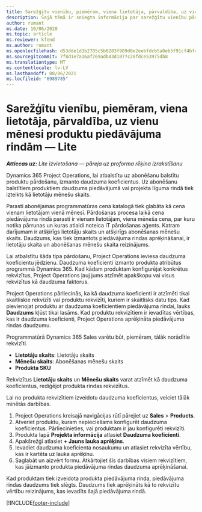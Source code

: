 ```yaml
---
title: Sarežģītu vienību, piemēram, viena lietotāja, pārvaldība, uz vienu mēnesi produktu piedāvājuma rindām — Lite
description: Šajā tēmā ir sniegta informācija par sarežģītu vienību pārvaldību produktu piedāvājumu rindām.
author: rumant
ms.date: 10/06/2020
ms.topic: article
ms.reviewer: kfend
ms.author: rumant
ms.openlocfilehash: d53dde1d3b2705c5b0283f989d0e2eebfdcb5a0eb5f91cf4bf48e9c07aba79d1
ms.sourcegitcommit: 7f8d1e7a16af769adb43d1877c28fdce53975db8
ms.translationtype: MT
ms.contentlocale: lv-LV
ms.lasthandoff: 08/06/2021
ms.locfileid: "6989785"
---
```

# <a name="managing-complex-units-such-as-per-user-per-month-for-product-based-quote-lines---lite"></a>Sarežģītu vienību, piemēram, viena lietotāja, pārvaldība, uz vienu mēnesi produktu piedāvājuma rindām — Lite

_**Attiecas uz:** Lite izvietošana — pāreja uz proforma rēķina izrakstīšanu_

Dynamics 365 Project Operations, lai atbalstītu uz abonēšanu balstītu produktu pārdošanu, izmanto daudzuma koeficientus. Uz abonēšanu balstītiem produktiem daudzums piedāvājumā vai projekta līguma rindā tiek izteikts kā lietotāju mēnešu skaits.

Parasti abonējamas programmatūras cena katalogā tiek glabāta kā cena vienam lietotājam vienā mēnesī. Pārdošanas procesa laikā cena piedāvājuma rindā parasti ir vienam lietotājam, viena mēneša cena, par kuru notika pārrunas un kuras atlaidi noteica IT pārdošanas aģents. Katram darījumam ir atšķirīgs lietotāju skaits un atšķirīgs abonēšanas mēnešu skaits. Daudzums, kas tiek izmantots piedāvājuma rindas aprēķināšanai, ir lietotāju skaita un abonēšanas mēnešu skaita reizinājums.

Lai atbalstītu šāda tipa pārdošanu, Project Operations ieviesa daudzuma koeficientu jēdzienu. Daudzuma koeficienti izmanto produkta atribūtus programmā Dynamics 365. Kad kādam produktam konfigurējat konkrētus rekvizītus, Project Operations ļauj jums atzīmēt apakškopu vai visus rekvizītus kā daudzuma faktorus.

Project Operations pārliecinās, ka kā daudzuma koeficienti ir atzīmēti tikai skaitliskie rekvizīti vai produktu rekvizīti, kuriem ir skaitlisks datu tips. Kad pievienojat produktu ar daudzuma koeficientiem piedāvājuma rindai, lauks **Daudzums** kļūst tikai lasāms. Kad produktu rekvizītiem ir ievadītas vērtības, kas ir daudzuma koeficienti, Project Operations aprēķināta piedāvājuma rindas daudzumu.

Programmatūrā Dynamics 365 Sales varētu būt, piemēram, tālāk norādītie rekvizīti.

- **Lietotāju skaits**: Lietotāju skaits
- **Mēnešu skaits**: Abonēšanas mēnešu skaits
- **Produkta SKU**

Rekvizītus **Lietotāju skaits** un **Mēnešu skaits** varat atzīmēt kā daudzuma koeficientus, rediģējot produkta rindas rekvizītus.

Lai no produkta rekvizītiem izveidotu daudzuma koeficientus, veiciet tālāk minētās darbības.

1. Project Operations kreisajā navigācijas rūtī pārejiet uz **Sales** > **Products**.
2. Atveriet produktu, kuram nepieciešams konfigurēt daudzuma koeficientus. Pārliecinieties, vai produktam ir jau konfigurēti rekvizīti.
3. Produkta lapā **Projekta informācija** atlasiet **Daudzuma koeficienti**.
4. Apakšrežģī atlasiet **+ Jauns lauka aprēķins**.
5. Ievadiet daudzuma koeficienta nosaukumu un atlasiet rekvizīta vērtību, kas ir kartēta uz lauka aprēķinu.
6. Saglabāt un aizvērt formu. Atkārtojiet šīs darbības visiem rekvizītiem, kas jāizmanto produkta piedāvājuma rindas daudzuma aprēķināšanai.

Kad produktam tiek izveidota produkta piedāvājuma rinda, piedāvājuma rindas daudzums tiek slēgts. Daudzums tiek aprēķināts kā to rekvizītu vērtību reizinājums, kas ievadīts šajā piedāvājuma rindā.


[!INCLUDE[footer-include](../../includes/footer-banner.md)]